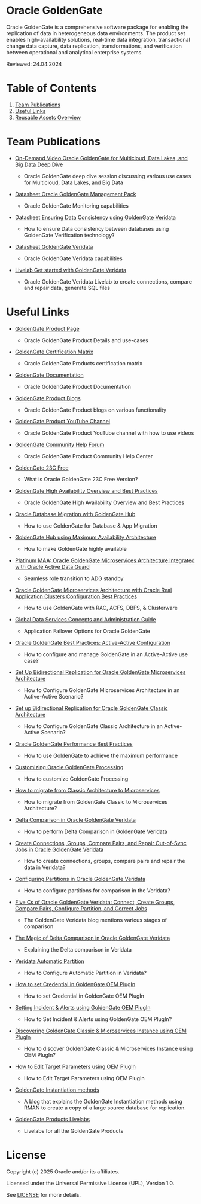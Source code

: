 # Oracle GoldenGate

Oracle GoldenGate is a comprehensive software package for enabling the replication of data in heterogeneous data environments. The product set enables high-availability solutions, real-time data integration, transactional change data capture, data replication, transformations, and verification between operational and analytical enterprise systems.

Reviewed: 24.04.2024

# Table of Contents
 
1. [Team Publications](#team-publications)
2. [Useful Links](#useful-links)
3. [Reusable Assets Overview](#reusable-assets-overview)
 
# Team Publications
 
- [On-Demand Video Oracle GoldenGate for Multicloud, Data Lakes, and Big Data Deep Dive](https://go.oracle.com/LP=137345?elqCampaignId=468926&src1=:eng:lw:ie::::Odlwtlw_David_Horgan#On-Demand-Webinars)
    - Oracle GoldenGate deep dive session discussing various use cases for Multicloud, Data Lakes, and Big Data
 
- [Datasheet Oracle GoldenGate Management Pack](https://www.oracle.com/a/ocom/docs/goldengate-management-pack-datasheet.pdf)
    - Oracle GoldenGate Monitoring capabilities

- [Datasheet Ensuring Data Consistency using GoldenGate Veridata](https://www.oracle.com/a/ocom/docs/goldengate-veridata-ensuring-data-consistency.pdf)
    - How to ensure Data consistency between databases using GoldenGate Verification technology?

- [Datasheet GoldenGate Veridata](https://www.oracle.com/a/ocom/docs/middleware/veridata-datasheet.pdf)
    - Oracle GoldenGate Veridata capabilities

- [Livelab Get started with GoldenGate Veridata](https://apexapps.oracle.com/pls/apex/dbpm/r/livelabs/view-workshop?wid=833)
    - Oracle GoldenGate Veridata Livelab to create connections, compare and repair data, generate SQL files

# Useful Links
 
- [GoldenGate Product Page](https://www.oracle.com/uk/integration/goldengate/)
    - Oracle GoldenGate Product Details and use-cases

- [GoldenGate Certification Matrix](https://www.oracle.com/integration/goldengate/certifications/)
    - Oracle GoldenGate Products certification matrix

- [GoldenGate Documentation](https://docs.oracle.com/en/middleware/goldengate/core/21.3/index.html)
    - Oracle GoldenGate Product Documentation

- [GoldenGate Product Blogs](https://blogs.oracle.com/dataintegration/)
    - Oracle GoldenGate Product blogs on various functionality

- [GoldenGate Product YouTube Channel](https://www.youtube.com/channel/UCQZN-1TrusmKNLgJbq5SxNQ)
    - Oracle GoldenGate Product YouTube channel with how to use videos

- [GoldenGate Community Help Forum](https://forums.oracle.com/ords/apexds/domain/dev-community/category/goldengatenested?tags=goldengate)
    - Oracle GoldenGate Product Community Help Center

- [GoldenGate 23C Free](https://docs.oracle.com/en/middleware/goldengate/free/23/uggfe/what-is-goldengate-free.html#GUID-27DF4E00-4359-4266-81E7-2972DC3BE498)
    - What is Oracle GoldenGate 23C Free Version?

- [GoldenGate High Availability Overview and Best Practices](https://docs.oracle.com/en/database/oracle/oracle-database/19/haovw/overview-oracle-goldengate-high-availability-best-practices.html#GUID-BF26CB63-31FE-42F9-A418-CF9725A3CD72)
    - Oracle GoldenGate High Availability Overview and Best Practices

- [Oracle Database Migration with GoldenGate Hub](https://www.oracle.com/a/tech/docs/maa-database-migration-with-a-goldengate-hub.pdf)
    - How to use GoldenGate for Database & App Migration

- [GoldenGate Hub using Maximum Availability Architecture](https://www.oracle.com/a/tech/docs/maa-goldengate-hub.pdf)
    - How to make GoldenGate highly available

- [Platinum MAA: Oracle GoldenGate Microservices Architecture Integrated with Oracle Active Data Guard](https://www.oracle.com/a/tech/docs/platinum-maa-ogg-microservices-architecture-with-adg.pdf)
    - Seamless role transition to ADG standby

- [Oracle GoldenGate Microservices Architecture with Oracle Real Application Clusters Configuration Best Practices](https://www.oracle.com/a/tech/docs/maa-ggmicroservices-on-rac.pdf)
    - How to use GoldenGate with RAC, ACFS, DBFS, & Clusterware

- [Global Data Services Concepts and Administration Guide](https://docs.oracle.com/en/database/oracle/oracle-database/19/gsmug/intro-global-data-services.html)
    - Application Failover Options for Oracle GoldenGate

- [Oracle GoldenGate Best Practices: Active-Active Configuration](https://www.oracle.com/a/ocom/docs/ogg-best-practices-active-active.pdf)
    - How to configure and manage GoldenGate in an Active-Active use case?

- [Set Up Bidirectional Replication for Oracle GoldenGate Microservices Architecture](https://docs.oracle.com/en/middleware/goldengate/core/21.3/coredoc/quickstart-bidirectional-replication.html)
    - How to Configure GoldenGate Microservices Architecture in an Active-Active Scenario?

- [Set up Bidirectional Replication for Oracle GoldenGate Classic Architecture](https://docs.oracle.com/en/middleware/goldengate/core/19.1/admin/configuring-oracle-goldengate-active-active-high-availability.html)
    - How to Configure GoldenGate Classic Architecture in an Active-Active Scenario?

- [Oracle GoldenGate Performance Best Practices](https://www.oracle.com/technetwork/database/availability/maa-gg-performance-1969630.pdf)
    - How to use GoldenGate to achieve the maximum performance

- [Customizing Oracle GoldenGate Processing](https://docs.oracle.com/en/middleware/goldengate/core/21.3/admin/customizing-oracle-goldengate-processing.html)
    - How to customize GoldenGate Processing

- [How to migrate from Classic Architecture to Microservices](https://www.linkedin.com/pulse/oracle-goldengate-21c-migration-utility-juliana-a-gomes/?trk=public_post-content_share-article)
    - How to migrate from GoldenGate Classic to Microservices Architecture?

- [Delta Comparison in Oracle GoldenGate Veridata](https://youtu.be/4sj_2j3dIvc)
    - How to perform Delta Comparison in GoldenGate Veridata

- [Create Connections, Groups, Compare Pairs, and Repair Out-of-Sync Jobs in Oracle GoldenGate Veridata](https://www.youtube.com/watch?v=DiAapnWt0No&autoplay=0&html5=1)
    - How to create connections, groups, compare pairs and repair the data in Veridata?

- [Configuring Partitions in Oracle GoldenGate Veridata](https://www.youtube.com/watch?v=N28CsAr5kjw&autoplay=0&html5=1)
    - How to configure partitions for comparison in the Veridata?

- [Five Cs of Oracle GoldenGate Veridata: Connect, Create Groups, Compare Pairs, Configure Partition, and Correct Jobs](https://blogs.oracle.com/dataintegration/five-cs-in-oracle-goldengate-veridata:-connect-create-groups-compare-pairs-configure-partitions-and-correct-jobs)
    - The GoldenGate Veridata blog mentions various stages of comparison

- [The Magic of Delta Comparison in Oracle GoldenGate Veridata](https://blogs.oracle.com/dataintegration/post/the-magic-of-delta-comparison-in-oracle-goldengate-veridata)
    - Explaining the Delta comparison in Veridata

- [Veridata Automatic Partition](https://blogs.oracle.com/dataintegration/oracle-goldengate-veridata-automatic-row-partitioning-feature)
    - How to Configure Automatic Partition in Veridata?

- [How to set Credential in GoldenGate OEM PlugIn](https://www.youtube.com/watch?v=zFaX348_LiA)
    - How to set Credential in GoldenGate OEM PlugIn

- [Setting Incident & Alerts using GoldenGate OEM PlugIn](https://www.youtube.com/watch?v=2gYn_CXHkig&autoplay=0&html5=1)
    - How to Set Incident & Alerts using GoldenGate OEM PlugIn?

- [Discovering GoldenGate Classic & Microservices Instance using OEM PlugIn](https://www.youtube.com/watch?v=KAfmbzGDe9E&autoplay=0&html5=1)
    - How to discover GoldenGate Classic & Microservices Instance using OEM PlugIn?

- [How to Edit Target Parameters using OEM PlugIn](https://youtu.be/asUItvZRF_Q)
    - How to Edit Target Parameters using OEM PlugIn

- [GoldenGate Instantiation methods](https://blogs.oracle.com/dataintegration/post/goldengate-instantiation-methods)
    - A blog that explains the GoldenGate Instantiation methods using RMAN to create a copy of a large source database for replication.    

- [GoldenGate Products Livelabs](https://apexapps.oracle.com/pls/apex/f?p=133:100:3818354990791::::SEARCH:goldengate)
    - Livelabs for all the GoldenGate Products


# License

Copyright (c) 2025 Oracle and/or its affiliates.

Licensed under the Universal Permissive License (UPL), Version 1.0.

See [LICENSE](https://github.com/oracle-devrel/technology-engineering/blob/main/LICENSE) for more details.
